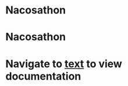 # Nacosathon
# Nacosathon

# **Navigate to [text](http://localhost:5000/api-docs) to view documentation**
